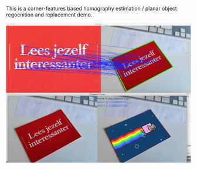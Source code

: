 This is a corner-features based homography estimation / planar object regocnition and replacement demo.

![Screenshot](https://github.com/Duffycola/demos/blob/master/card_replacement_demo/screenshot.png)

